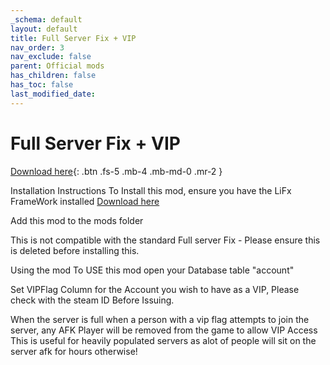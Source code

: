 ```yaml
---
_schema: default
layout: default
title: Full Server Fix + VIP
nav_order: 3
nav_exclude: false
parent: Official mods
has_children: false
has_toc: false
last_modified_date:
---
```

# Full Server Fix + VIP

[Download here](https://github.com/LiF-x/FullServerFixVIPV1.0.1/releases/tag/FullServerFix%2BVIPV1.0.1){: .btn .fs-5 .mb-4 .mb-md-0 .mr-2 }

Installation Instructions
To Install this mod, ensure you have the LiFx FrameWork installed [Download here](http://lifxmod.com)

Add this mod to the mods folder

This is not compatible with the standard Full server Fix - Please ensure this is deleted before installing this.

Using the mod
To USE this mod open your Database table "account"

Set VIPFlag Column for the Account you wish to have as a VIP, Please check with the steam ID Before Issuing.

When the server is full when a person with a vip flag attempts to join the server, any AFK Player will be removed from the game to allow VIP Access
This is useful for heavily populated servers as alot of people will sit on the server afk for hours otherwise!